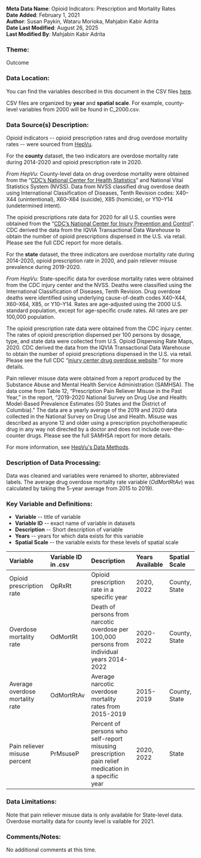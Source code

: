 **Meta Data Name**: Opioid Indicators: Prescription and Mortality Rates  
**Date Added**: February 1, 2021  
**Author**: Susan Paykin, Wataru Morioka, Mahjabin Kabir Adrita   
**Date Last Modified**: August 26, 2025  
**Last Modified By**:  Mahjabin Kabir Adrita  

### Theme: 
Outcome

### Data Location: 
You can find the variables described in this document in the CSV files [here](https://oeps.healthyregions.org/).  

CSV files are organized by **year** and **spatial scale**. For example, county-level variables from 2000 will be found in C_2000.csv.  

### Data Source(s) Description:  

Opioid indicators -- opioid prescription rates and drug overdose mortality rates --  were sourced from [HepVu](https://hepvu.org/data-methods/). 

For the **county** dataset, the two indicators are overdose mortality rate during 2014-2020 and opioid prescription rate in 2020.

*From HepVu:* County-level data on drug overdose mortality were obtained from the “[CDC’s National Center for Health Statistics](https://www.cdc.gov/nchs/data-visualization/drug-poisoning-mortality/)” and National Vital Statistics System (NVSS). Data from NVSS classified drug overdose death using International Classification of Diseases, Tenth Revision codes: X40–X44 (unintentional), X60–X64 (suicide), X85 (homicide), or Y10–Y14 (undetermined intent).

The opioid prescriptions rate data for 2020 for all U.S. counties were obtained from the “[CDC’s National Center for Injury Prevention and Control](https://www.cdc.gov/drugoverdose/rxrate-maps/index.html)”. CDC derived the data from the IQVIA Transactional Data Warehouse to obtain the number of opioid prescriptions dispensed in the U.S. via retail. Please see the full CDC report for more details.

For the **state** dataset, the three indicators are overdose mortality rate during 2014-2020, opioid prescription rate in 2020, and pain reliever misuse prevalence during 2019-2020.

*From HepVu:* State-specific data for overdose mortality rates were obtained from the CDC injury center and the NVSS. Deaths were classified using the International Classification of Diseases, Tenth Revision. Drug overdose deaths were identified using underlying cause-of-death codes X40–X44, X60–X64, X85, or Y10–Y14. Rates are age-adjusted using the 2000 U.S. standard population, except for age-specific crude rates. All rates are per 100,000 population.

The opioid prescription rate data were obtained from the CDC injury center. The rates of opioid prescription dispensed per 100 persons by dosage, type, and state data were collected from U.S. Opioid Dispensing Rate Maps, 2020. CDC derived the data from the IQVIA Transactional Data Warehouse to obtain the number of opioid prescriptions dispensed in the U.S. via retail. Please see the full CDC “[injury center drug overdose website](https://www.cdc.gov/drugoverdose/).” for more details.

Pain reliever misuse data were obtained from a report produced by the Substance Abuse and Mental Health Service Administration (SAMHSA). The data come from Table 12, “Prescription Pain Reliever Misuse in the Past Year,” in the report, “2019-2020 National Survey on Drug Use and Health: Model-Based Prevalence Estimates (50 States and the District of Columbia).” The data are a yearly average of the 2019 and 2020 data collected in the National Survey on Drug Use and Health. Misuse was described as anyone 12 and older using a prescription psychotherapeutic drug in any way not directed by a doctor and does not include over-the-counter drugs. Please see the full SAMHSA report for more details.

For more information, see [HepVu's Data Methods](https://hepvu.org/data-methods/). 

### Description of Data Processing: 

Data was cleaned and variables were renamed to shorter, abbreviated labels. The average drug overdose mortality rate variable (*OdMortRtAv*) was calculated by taking the 5-year average from 2015 to 2019).

### Key Variable and Definitions:

- **Variable** -- title of variable
- **Variable ID** -- exact name of variable in datasets
- **Description** -- Short description of variable
- **Years** -- years for which data exists for this variable
- **Spatial Scale** -- the variable exists for these levels of spatial scale

| Variable | Variable ID in .csv | Description | Years Available | Spatial Scale |
|:---------|:--------------------|:------------|:----------------|:--------------|
| Opioid prescription rate | OpRxRt | Opioid prescription rate in a specific year | 2020, 2022 | County, State |
| Overdose mortality rate | OdMortRt | Death of persons from narcotic overdose per 100,000 persons from individual years 2014-2022 | 2020-2022 | County, State |
| Average overdose mortality rate | OdMortRtAv | Average narcotic overdose mortality rates from 2015-2019 | 2015-2019 | County, State |
| Pain reliever misuse percent | PrMsuseP | Percent of persons who self-report misusing prescription pain relief medication in a specific year | 2020, 2022 | State |

### Data Limitations:
Note that pain reliever misuse data is only available for State-level data. Overdose mortality data for county level is vailable for 2021.

### Comments/Notes:
No additional comments at this time. 
